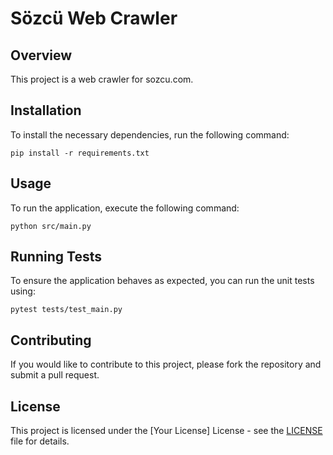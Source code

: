 # Sözcü Web Crawler

## Overview
This project is a web crawler for sozcu.com.

## Installation
To install the necessary dependencies, run the following command:

```
pip install -r requirements.txt
```

## Usage
To run the application, execute the following command:

```
python src/main.py
```

## Running Tests
To ensure the application behaves as expected, you can run the unit tests using:

```
pytest tests/test_main.py
```

## Contributing
If you would like to contribute to this project, please fork the repository and submit a pull request. 

## License
This project is licensed under the [Your License] License - see the [LICENSE](LICENSE) file for details.